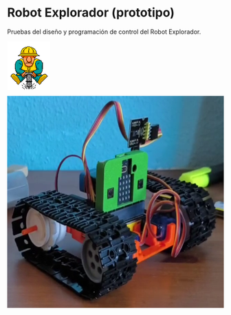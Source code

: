 # Robot Explorador (prototipo)
Pruebas del diseño y programación de control del Robot Explorador. 

<a href="" target="_blank"><img align="center" src="img/obrero.gif"/></a>

<a href="" target="_blank"><img width="635" height="493" border="0" align="center" src="img/eserover01.png"/></a>

